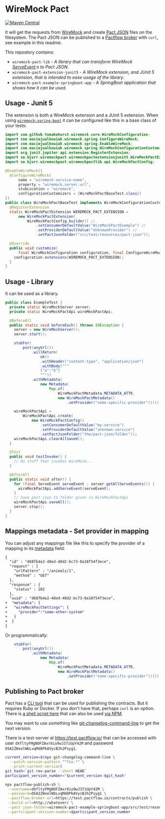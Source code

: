 # WireMock Pact

[![Maven Central](https://maven-badges.herokuapp.com/maven-central/se.bjurr.wiremockpact/wiremock-pact/badge.svg)](https://repo1.maven.org/maven2/se/bjurr/wiremockpact)

It will get the requests from [WireMock](https://github.com/wiremock/wiremock/) and create [Pact JSON](https://docs.pact.io/) files on the filesystem. The Pact JSON can be published to a [Pactflow broker](https://test.pactflow.io/) with `curl`, see example in this readme.

This repostory contains:

- `wiremock-pact-lib` - *A library that can transform WireMock [ServeEvent](https://github.com/wiremock/wiremock/blob/master/src/main/java/com/github/tomakehurst/wiremock/stubbing/ServeEvent.java):s to Pact JSON.*
- `wiremock-pact-extension-junit5` - *A WireMock extension, and JUnit 5 extension, that is intended to ease usage of the library.*
- `wiremock-pact-example-springboot-app` - *A SpringBoot application that shows how it can be used.*

## Usage - Junit 5

The extension is both a WireMock extension and a JUnit 5 extension. When using [`wiremock-spring-boot`](https://wiremock.org/docs/solutions/spring-boot/) it can be configured like this in a base class of your tests:

```java
import com.github.tomakehurst.wiremock.core.WireMockConfiguration;
import com.maciejwalkowiak.wiremock.spring.ConfigureWireMock;
import com.maciejwalkowiak.wiremock.spring.EnableWireMock;
import com.maciejwalkowiak.wiremock.spring.WireMockConfigurationCustomizer;
import org.junit.jupiter.api.extension.RegisterExtension;
import se.bjurr.wiremockpact.wiremockpactextensionjunit5.WireMockPactExtension;
import se.bjurr.wiremockpact.wiremockpactlib.api.WireMockPactConfig;

@EnableWireMock({
  @ConfigureWireMock(
      name = "wiremock-service-name",
      property = "wiremock.server.url",
      stubLocation = "wiremock",
      configurationCustomizers = {WireMockPactBaseTest.class})
})
public class WireMockPactBaseTest implements WireMockConfigurationCustomizer {
  @RegisterExtension
  static WireMockPactExtension WIREMOCK_PACT_EXTENSION =
      new WireMockPactExtension(
          WireMockPactConfig.builder() //
              .setConsumerDefaultValue("WireMockPactExample") //
              .setProviderDefaultValue("UnknownProvider") //
              .setPactJsonFolder("src/test/resources/pact-json"));

  @Override
  public void customize(
      final WireMockConfiguration configuration, final ConfigureWireMock options) {
    configuration.extensions(WIREMOCK_PACT_EXTENSION);
  }
}
```

## Usage - Library

It can be used as a library.

```java
public class ExampleTest {
  private static WireMockServer server;
  private static WireMockPactApi wireMockPactApi;

  @BeforeAll
  public static void beforeEach() throws IOException {
    server = new WireMockServer();
    server.start();

    stubFor(
        post(anyUrl())
            .willReturn(
                ok()
                .withHeader("content-type", "application/json")
                .withBody("""
                {"a":"b"}
                """))
            .withMetadata(
                new Metadata(
                    Map.of(
                        WireMockPactMetadata.METADATA_ATTR,
                        new WireMockPactMetadata()
                            .setProvider("some-specific-provider")))));

    wireMockPactApi =
        WireMockPactApi.create(
            new WireMockPactConfig()
                .setConsumerDefaultValue("my-service")
                .setProviderDefaultValue("unknown-service")
                .setPactJsonFolder("the/pact-json/folder"));
    wireMockPactApi.clearAllSaved();
  }

  @Test
  public void testInvoke() {
    // Do stuff that invokes WireMock...
  }

  @AfterAll
  public static void after() {
    for (final ServeEvent serveEvent : server.getAllServeEvents()) {
      wireMockPactApi.addServeEvent(serveEvent);
    }
    // Save pact-json to folder given in WireMockPactApi
    wireMockPactApi.saveAll();
    server.stop();
  }
}
```

## Mappings metadata - Set provider in mapping

You can adjust any mappings file like this to specify the provider of a mapping in its [metadata](https://github.com/wiremock/spec/blob/main/wiremock/wiremock-admin-api/schemas/stub-mapping.yaml) field:

```diff
{
  "id" : "d68fb4e2-48ed-40d2-bc73-0a18f54f3ece",
  "request" : {
    "urlPattern" : "/animals/1",
    "method" : "GET"
  },
  "response" : {
    "status" : 202
  },
  "uuid" : "d68fb4e2-48ed-40d2-bc73-0a18f54f3ece",
+  "metadata": {
+   "wireMockPactSettings": {
+     "provider":"some-other-system"
+   }
+  }
}
```

Or programmatically:

```java
    stubFor(
        post(anyUrl())
            .withMetadata(
                new Metadata(
                    Map.of(
                        WireMockPactMetadata.METADATA_ATTR,
                        new WireMockPactMetadata()
                            .setProvider("some-specific-provider")))));
```

## Publishing to Pact broker

Pact has a [CLI tool](https://docs.pact.io/pact_broker/publishing_and_retrieving_pacts) that can be used for publishing the contracts. But it requires Ruby or Docker. If you don't have that, perhaps `curl` is an option. There is [a shell script here](https://github.com/tomasbjerre/pactflow-publish-sh) that can also be used [via NPM](https://www.npmjs.com/package/pactflow-publish-sh).

You may want to use something like [git-changelog-command-line](https://github.com/tomasbjerre/git-changelog-command-line) to get the next version.

There is a test-server at https://test.pactflow.io/ that can be accessed with user `dXfltyFMgNOFZAxr8io9wJ37iUpY42M` and password `O5AIZWxelWbLvqMd8PkAVycBJh2Psyg1`.

```sh
current_version=$(npx git-changelog-command-line \
  --patch-version-pattern "^fix.*" \
  --print-current-version)
git_hash=`git rev-parse --short HEAD`
participant_version_number="$current_version-$git_hash"

npx pactflow-publish-sh \
 --username=dXfltyFMgNOFZAxr8io9wJ37iUpY42M \
 --password=O5AIZWxelWbLvqMd8PkAVycBJh2Psyg1 \
 --pactflow-broker-url=https://test.pactflow.io/contracts/publish \
 --build-url=http://whatever/ \
 --pact-json-folder=wiremock-pact-example-springboot-app/src/test/resources/pact-json \
 --participant-version-number=$participant_version_number
```
